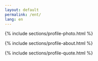 ```yaml
---
layout: default
permalink: /ent/
lang: en
---
```

{% include sections/profile-photo.html %}

{% include sections/profile-about.html %}

{% include sections/profile-quote.html %}
